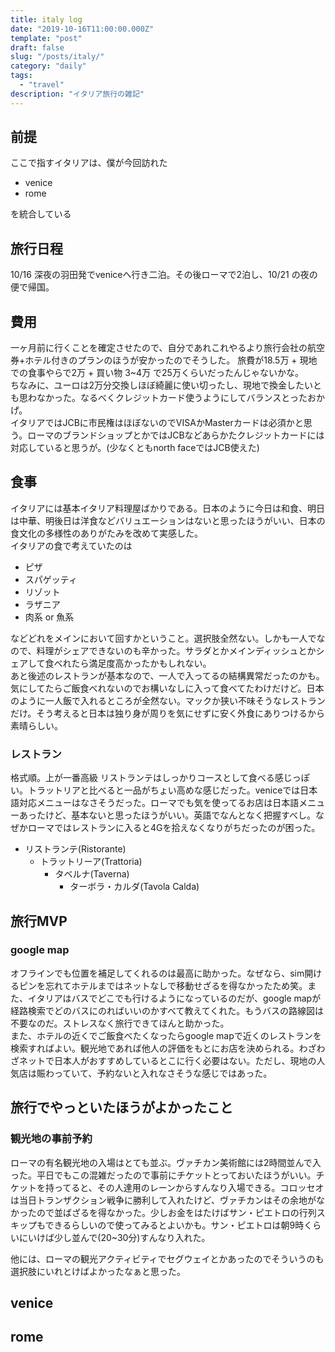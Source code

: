 ```yaml
---
title: italy log
date: "2019-10-16T11:00:00.000Z"
template: "post"
draft: false
slug: "/posts/italy/"
category: "daily"
tags:
  - "travel"
description: "イタリア旅行の雑記"
---
```


## 前提

ここで指すイタリアは、僕が今回訪れた

- venice
- rome

を統合している

## 旅行日程

10/16 深夜の羽田発でveniceへ行き二泊。その後ローマで2泊し、10/21 の夜の便で帰国。

## 費用

一ヶ月前に行くことを確定させたので、自分であれこれやるより旅行会社の航空券+ホテル付きのプランのほうが安かったのでそうした。
旅費が18.5万 + 現地での食事やらで2万 + 買い物 3~4万 で25万くらいだったんじゃないかな。  
ちなみに、ユーロは2万分交換しほぼ綺麗に使い切ったし、現地で換金したいとも思わなかった。なるべくクレジットカード使うようにしてバランスとったおかげ。  
イタリアではJCBに市民権はほぼないのでVISAかMasterカードは必須かと思う。ローマのブランドショップとかではJCBなどあらかたクレジットカードには対応していると思うが。(少なくともnorth faceではJCB使えた)

## 食事

イタリアには基本イタリア料理屋ばかりである。日本のように今日は和食、明日は中華、明後日は洋食などバリュエーションはないと思ったほうがいい、日本の食文化の多様性のありがたみを改めて実感した。  
イタリアの食で考えていたのは

- ピザ
- スパゲッティ
- リゾット
- ラザニア
- 肉系 or 魚系

などどれをメインにおいて回すかということ。選択肢全然ない。しかも一人でなので、料理がシェアできないのも辛かった。サラダとかメインディッシュとかシェアして食べれたら満足度高かったかもしれない。  
あと後述のレストランが基本なので、一人で入ってるの結構異常だったのかも。気にしてたらご飯食べれないのでお構いなしに入って食べてたわけだけど。日本のように一人飯で入れるところが全然ない。マックか狭い不味そうなレストランだけ。そう考えると日本は独り身が周りを気にせずに安く外食にありつけるから素晴らしい。

### レストラン

格式順。上が一番高級
リストランテはしっかりコースとして食べる感じっぽい。トラットリアと比べると一品がちょい高めな感じだった。veniceでは日本語対応メニューはなさそうだった。ローマでも気を使ってるお店は日本語メニューあったけど、基本ないと思ったほうがいい。英語でなんとなく把握すべし。なぜかローマではレストランに入ると4Gを拾えなくなりがちだったのが困った。

- リストランテ(Ristorante)
  - トラットリーア(Trattoria)
    - タベルナ(Taverna)
      - ターボラ・カルダ(Tavola Calda)

## 旅行MVP

### google map

オフラインでも位置を補足してくれるのは最高に助かった。なぜなら、sim開けるピンを忘れてホテルまではネットなしで移動せざるを得なかったため笑。また、イタリアはバスでどこでも行けるようになっているのだが、google mapが経路検索でどのバスにのればいいのかすべて教えてくれた。もうバスの路線図は不要なのだ。ストレスなく旅行できてほんと助かった。  
また、ホテルの近くでご飯食べたくなったらgoogle mapで近くのレストランを検索すればよい。観光地であれば他人の評価をもとにお店を決められる。わざわざネットで日本人がおすすめしているとこに行く必要はない。ただし、現地の人気店は賑わっていて、予約ないと入れなさそうな感じではあった。

## 旅行でやっといたほうがよかったこと

### 観光地の事前予約

ローマの有名観光地の入場はとても並ぶ。ヴァチカン美術館には2時間並んで入った。平日でもこの混雑だったので事前にチケットとっておいたほうがいい。チケットを持ってると、その人達用のレーンからすんなり入場できる。コロッセオは当日トランザクション戦争に勝利して入れたけど、ヴァチカンはその余地がなかったので並ばざるを得なかった。少しお金をはたけばサン・ピエトロの行列スキップもできるらしいので使ってみるとよいかも。サン・ピエトロは朝9時くらいにいけば少し並んで(20~30分)すんなり入れた。  
  
他には、ローマの観光アクティビティでセグウェイとかあったのでそういうのも選択肢にいれとけばよかったなぁと思った。

## venice


## rome